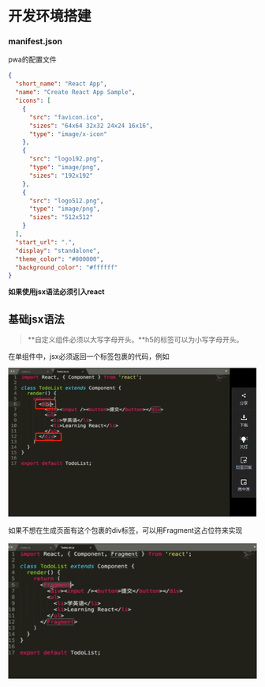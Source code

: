 # 开发环境搭建

### manifest.json

pwa的配置文件

```json
{
  "short_name": "React App",
  "name": "Create React App Sample",
  "icons": [
    {
      "src": "favicon.ico",
      "sizes": "64x64 32x32 24x24 16x16",
      "type": "image/x-icon"
    },
    {
      "src": "logo192.png",
      "type": "image/png",
      "sizes": "192x192"
    },
    {
      "src": "logo512.png",
      "type": "image/png",
      "sizes": "512x512"
    }
  ],
  "start_url": ".",
  "display": "standalone",
  "theme_color": "#000000",
  "background_color": "#ffffff"
}
```

**如果使用jsx语法必须引入react**

## 基础jsx语法

> **自定义组件必须以大写字母开头。**h5的标签可以为小写字母开头。

在单组件中，jsx必须返回一个标签包裹的代码，例如

![image-20211208155116222](media/image-20211208155116222.png) 

如果不想在生成页面有这个包裹的div标签，可以用Fragment这占位符来实现

![image-20211208155232936](media/image-20211208155232936.png) 

